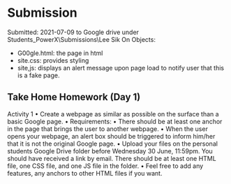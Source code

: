 
# Submission
Submitted: 2021-07-09 to Google drive under Students_PowerX\Submissions\Lee Sik On
Objects: 
- G00gle.html: the page in html
- site.css: provides styling
- site,js: displays an alert message upon page load to notify user that this is a fake page.



## Take Home Homework (Day 1)


Activity 1
• Create a webpage as similar as possible on the surface than a basic Google page.
• Requirements:
• There should be at least one anchor in the page that brings the user to another webpage.
• When the user opens your webpage, an alert box should be triggered to inform him/her that it is not the original Google page.
• Upload your files on the personal students Google Drive folder before Wednesday 30 June, 11:59pm. You should have received a link by email. There should be at least one HTML file, one CSS file, and one JS file in the folder.
• Feel free to add any features, any anchors to other HTML files if you want.
